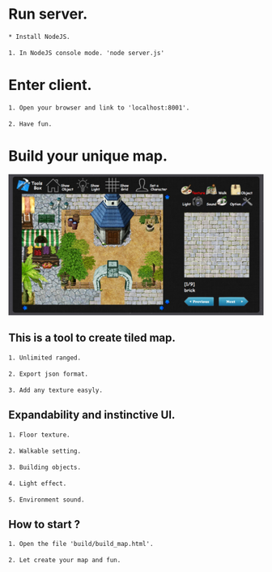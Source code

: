 # Run server.

	* Install NodeJS.

	1. In NodeJS console mode. 'node server.js'


# Enter client.

	1. Open your browser and link to 'localhost:8001'.

	2. Have fun.


# Build your unique map.

![01](/readme/01.jpg)

## This is a tool to create tiled map.

	1. Unlimited ranged.

	2. Export json format.

	3. Add any texture easyly.

## Expandability and instinctive UI.

	1. Floor texture.

	2. Walkable setting.

	3. Building objects.

	4. Light effect.

	5. Environment sound.

## How to start ?

	1. Open the file 'build/build_map.html'.

	2. Let create your map and fun.
